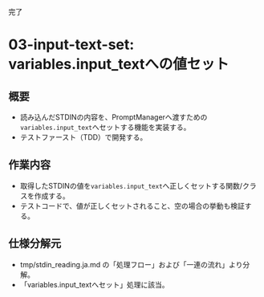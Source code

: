 完了
# 03-input-text-set: variables.input_textへの値セット

## 概要
- 読み込んだSTDINの内容を、PromptManagerへ渡すための`variables.input_text`へセットする機能を実装する。
- テストファースト（TDD）で開発する。

## 作業内容
- 取得したSTDINの値を`variables.input_text`へ正しくセットする関数/クラスを作成する。
- テストコードで、値が正しくセットされること、空の場合の挙動も検証する。

## 仕様分解元
- tmp/stdin_reading.ja.md の「処理フロー」および「一連の流れ」より分解。
- 「variables.input_textへセット」処理に該当。 